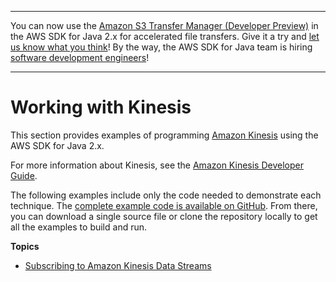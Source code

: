 --------

You can now use the [Amazon S3 Transfer Manager \(Developer Preview\)](https://bit.ly/2WQebiP) in the AWS SDK for Java 2\.x for accelerated file transfers\. Give it a try and [let us know what you think](https://bit.ly/3zT1YYM)\! By the way, the AWS SDK for Java team is hiring [software development engineers](https://github.com/aws/aws-sdk-java-v2/issues/3156)\!

--------

# Working with Kinesis<a name="examples-kinesis"></a>

This section provides examples of programming [Amazon Kinesis](http://aws.amazon.com/kinesis/) using the AWS SDK for Java 2\.x\.

For more information about Kinesis, see the [Amazon Kinesis Developer Guide](http://docs.aws.amazon.com/kinesis/latest/dev/)\.

The following examples include only the code needed to demonstrate each technique\. The [complete example code is available on GitHub](https://github.com/awsdocs/aws-doc-sdk-examples/tree/master/javav2)\. From there, you can download a single source file or clone the repository locally to get all the examples to build and run\.

**Topics**
+ [Subscribing to Amazon Kinesis Data Streams](examples-kinesis-stream.md)